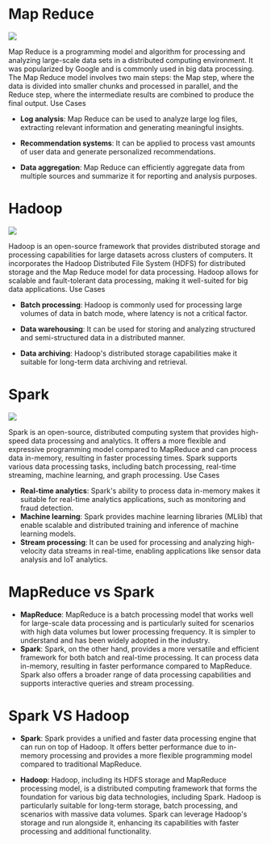 # Map Reduce

![](https://cdn.educba.com/academy/wp-content/uploads/2019/11/How-MapReduce-Works.png)

Map Reduce is a programming model and algorithm for processing and analyzing large-scale data sets in a distributed computing environment. It was popularized by Google and is commonly used in big data processing. The Map Reduce model involves two main steps: the Map step, where the data is divided into smaller chunks and processed in parallel, and the Reduce step, where the intermediate results are combined to produce the final output.
Use Cases

* **Log analysis**: Map Reduce can be used to analyze large log files, extracting relevant information and generating meaningful insights.

* **Recommendation systems**: It can be applied to process vast amounts of user data and generate personalized recommendations.

* **Data aggregation**: Map Reduce can efficiently aggregate data from multiple sources and summarize it for reporting and analysis purposes.

# Hadoop

![](https://upload.wikimedia.org/wikipedia/commons/thumb/0/0e/Hadoop_logo.svg/1280px-Hadoop_logo.svg.png)

Hadoop is an open-source framework that provides distributed storage and processing capabilities for large datasets across clusters of computers. It incorporates the Hadoop Distributed File System (HDFS) for distributed storage and the Map Reduce model for data processing. Hadoop allows for scalable and fault-tolerant data processing, making it well-suited for big data applications.
Use Cases

* **Batch processing**: Hadoop is commonly used for processing large volumes of data in batch mode, where latency is not a critical factor.

* **Data warehousing**: It can be used for storing and analyzing structured and semi-structured data in a distributed manner.

* **Data archiving**: Hadoop's distributed storage capabilities make it suitable for long-term data archiving and retrieval.

# Spark

![](https://upload.wikimedia.org/wikipedia/commons/thumb/f/f3/Apache_Spark_logo.svg/1200px-Apache_Spark_logo.svg.png)

Spark is an open-source, distributed computing system that provides high-speed data processing and analytics. It offers a more flexible and expressive programming model compared to MapReduce and can process data in-memory, resulting in faster processing times. Spark supports various data processing tasks, including batch processing, real-time streaming, machine learning, and graph processing.
Use Cases

* **Real-time analytics**: Spark's ability to process data in-memory makes it suitable for real-time analytics applications, such as monitoring and fraud detection.
* **Machine learning**: Spark provides machine learning libraries (MLlib) that enable scalable and distributed training and inference of machine learning models.
* **Stream processing**: It can be used for processing and analyzing high-velocity data streams in real-time, enabling applications like sensor data analysis and IoT analytics.

# MapReduce vs Spark

* **MapReduce**: MapReduce is a batch processing model that works well for large-scale data processing and is particularly suited for scenarios with high data volumes but lower processing frequency. It is simpler to understand and has been widely adopted in the industry.
* **Spark**: Spark, on the other hand, provides a more versatile and efficient framework for both batch and real-time processing. It can process data in-memory, resulting in faster performance compared to MapReduce. Spark also offers a broader range of data processing capabilities and supports interactive queries and stream processing.

# Spark VS Hadoop

* **Spark**: Spark provides a unified and faster data processing engine that can run on top of Hadoop. It offers better performance due to in-memory processing and provides a more flexible programming model compared to traditional MapReduce.

* **Hadoop**: Hadoop, including its HDFS storage and MapReduce processing model, is a distributed computing framework that forms the foundation for various big data technologies, including Spark. Hadoop is particularly suitable for long-term storage, batch processing, and scenarios with massive data volumes. Spark can leverage Hadoop's storage and run alongside it, enhancing its capabilities with faster processing and additional functionality.